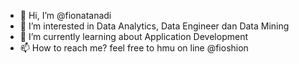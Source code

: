 - 👋 Hi, I’m @fionatanadi
- 👀 I’m interested in Data Analytics, Data Engineer dan Data Mining
- 🌱 I’m currently learning about Application Development
- 📫 How to reach me? feel free to hmu on line @fioshion

<!---
fionatanadi/fionatanadi is a ✨ special ✨ repository because its `README.md` (this file) appears on your GitHub profile.
You can click the Preview link to take a look at your changes.
--->
